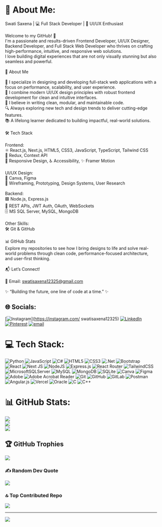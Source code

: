 # 💫 About Me:
Swati Saxena | 💻 Full Stack Developer | 🎨 UI/UX Enthusiast<br><br>Welcome to my GitHub! 👋<br>I'm a passionate and results-driven Frontend Developer, UI/UX Designer, Backend Developer, and Full Stack Web Developer who thrives on crafting high-performance, intuitive, and responsive web solutions. <br>I love building digital experiences that are not only visually stunning but also seamless and powerful.<br><br>🌟 About Me<br><br>🚀 I specialize in designing and developing full-stack web applications with a focus on performance, scalability, and user experience.<br>🎯 I combine modern UI/UX design principles with robust frontend development for clean and intuitive interfaces.<br>🧹 I believe in writing clean, modular, and maintainable code.<br>🔍 Always exploring new tech and design trends to deliver cutting-edge features.<br>📚 A lifelong learner dedicated to building impactful, real-world solutions.<br><br>🛠️ Tech Stack<br><br>Frontend:<br>⚛️ React.js, Next.js, HTML5, CSS3, JavaScript, TypeScript, Tailwind CSS<br>🔄 Redux, Context API<br>📱 Responsive Design, ♿ Accessibility, ✨ Framer Motion<br><br>UI/UX Design:<br>🎨 Canva, Figma<br>🧩 Wireframing, Prototyping, Design Systems, User Research<br><br>Backend:<br>🟩 Node.js, Express.js<br>🔗 REST APIs, JWT Auth, OAuth, WebSockets<br>🗄️ MS SQL Server, MySQL, MongoDB<br><br>Other Skills:<br>🛠️ Git & GitHub<br><br>📊 GitHub Stats<br>Explore my repositories to see how I bring designs to life and solve real-world problems through clean code, performance-focused architecture, and user-first thinking.<br><br>📬 Let’s Connect!<br><br>📧 Email: swatisaxena12325@gmail.com<br><br>✨ “Building the future, one line of code at a time.” ✨


## 🌐 Socials:
[![Instagram](https://img.shields.io/badge/Instagram-%23E4405F.svg?logo=Instagram&logoColor=white)](https://instagram.com/ swatisaxena12325) [![LinkedIn](https://img.shields.io/badge/LinkedIn-%230077B5.svg?logo=linkedin&logoColor=white)](https://linkedin.com/in/swati-saxena-b2363322b) [![Pinterest](https://img.shields.io/badge/Pinterest-%23E60023.svg?logo=Pinterest&logoColor=white)](https://pinterest.com/swatisaxena12325) [![email](https://img.shields.io/badge/Email-D14836?logo=gmail&logoColor=white)](mailto:swatisaxena12325@gmail.com) 

# 💻 Tech Stack:
![Python](https://img.shields.io/badge/python-3670A0?style=for-the-badge&logo=python&logoColor=ffdd54) ![JavaScript](https://img.shields.io/badge/javascript-%23323330.svg?style=for-the-badge&logo=javascript&logoColor=%23F7DF1E) ![C#](https://img.shields.io/badge/c%23-%23239120.svg?style=for-the-badge&logo=csharp&logoColor=white) ![HTML5](https://img.shields.io/badge/html5-%23E34F26.svg?style=for-the-badge&logo=html5&logoColor=white) ![CSS3](https://img.shields.io/badge/css3-%231572B6.svg?style=for-the-badge&logo=css3&logoColor=white) ![.Net](https://img.shields.io/badge/.NET-5C2D91?style=for-the-badge&logo=.net&logoColor=white) ![Bootstrap](https://img.shields.io/badge/bootstrap-%238511FA.svg?style=for-the-badge&logo=bootstrap&logoColor=white) ![React](https://img.shields.io/badge/react-%2320232a.svg?style=for-the-badge&logo=react&logoColor=%2361DAFB) ![Next JS](https://img.shields.io/badge/Next-black?style=for-the-badge&logo=next.js&logoColor=white) ![NodeJS](https://img.shields.io/badge/node.js-6DA55F?style=for-the-badge&logo=node.js&logoColor=white) ![Express.js](https://img.shields.io/badge/express.js-%23404d59.svg?style=for-the-badge&logo=express&logoColor=%2361DAFB) ![React Router](https://img.shields.io/badge/React_Router-CA4245?style=for-the-badge&logo=react-router&logoColor=white) ![TailwindCSS](https://img.shields.io/badge/tailwindcss-%2338B2AC.svg?style=for-the-badge&logo=tailwind-css&logoColor=white) ![MicrosoftSQLServer](https://img.shields.io/badge/Microsoft%20SQL%20Server-CC2927?style=for-the-badge&logo=microsoft%20sql%20server&logoColor=white) ![MySQL](https://img.shields.io/badge/mysql-4479A1.svg?style=for-the-badge&logo=mysql&logoColor=white) ![MongoDB](https://img.shields.io/badge/MongoDB-%234ea94b.svg?style=for-the-badge&logo=mongodb&logoColor=white) ![SQLite](https://img.shields.io/badge/sqlite-%2307405e.svg?style=for-the-badge&logo=sqlite&logoColor=white) ![Canva](https://img.shields.io/badge/Canva-%2300C4CC.svg?style=for-the-badge&logo=Canva&logoColor=white) ![Figma](https://img.shields.io/badge/figma-%23F24E1E.svg?style=for-the-badge&logo=figma&logoColor=white) ![Adobe](https://img.shields.io/badge/adobe-%23FF0000.svg?style=for-the-badge&logo=adobe&logoColor=white) ![Adobe Acrobat Reader](https://img.shields.io/badge/Adobe%20Acrobat%20Reader-EC1C24.svg?style=for-the-badge&logo=Adobe%20Acrobat%20Reader&logoColor=white) ![Git](https://img.shields.io/badge/git-%23F05033.svg?style=for-the-badge&logo=git&logoColor=white) ![GitHub](https://img.shields.io/badge/github-%23121011.svg?style=for-the-badge&logo=github&logoColor=white) ![GitLab](https://img.shields.io/badge/gitlab-%23181717.svg?style=for-the-badge&logo=gitlab&logoColor=white) ![Postman](https://img.shields.io/badge/Postman-FF6C37?style=for-the-badge&logo=postman&logoColor=white) ![Angular.js](https://img.shields.io/badge/angular.js-%23E23237.svg?style=for-the-badge&logo=angularjs&logoColor=white) ![Vercel](https://img.shields.io/badge/vercel-%23000000.svg?style=for-the-badge&logo=vercel&logoColor=white) ![Oracle](https://img.shields.io/badge/Oracle-F80000?style=for-the-badge&logo=oracle&logoColor=white) ![C](https://img.shields.io/badge/c-%2300599C.svg?style=for-the-badge&logo=c&logoColor=white) ![C++](https://img.shields.io/badge/c++-%2300599C.svg?style=for-the-badge&logo=c%2B%2B&logoColor=white)
# 📊 GitHub Stats:
![](https://github-readme-stats.vercel.app/api?username=swatisaxena12325&theme=dark&hide_border=false&include_all_commits=true&count_private=true)<br/>
![](https://nirzak-streak-stats.vercel.app/?user=swatisaxena12325&theme=dark&hide_border=false)<br/>
![](https://github-readme-stats.vercel.app/api/top-langs/?username=swatisaxena12325&theme=dark&hide_border=false&include_all_commits=true&count_private=true&layout=compact)

## 🏆 GitHub Trophies
![](https://github-profile-trophy.vercel.app/?username=swatisaxena12325&theme=radical&no-frame=false&no-bg=true&margin-w=4)

### ✍️ Random Dev Quote
![](https://quotes-github-readme.vercel.app/api?type=horizontal&theme=radical)

### 🔝 Top Contributed Repo
![](https://github-contributor-stats.vercel.app/api?username=swatisaxena12325&limit=5&theme=dark&combine_all_yearly_contributions=true)

---
[![](https://visitcount.itsvg.in/api?id=swatisaxena12325&icon=3&color=1)](https://visitcount.itsvg.in)

<!-- Proudly created with GPRM ( https://gprm.itsvg.in ) -->
